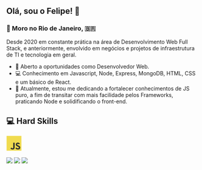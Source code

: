 ## Olá, sou o Felipe! 👋
### 📍 Moro no Rio de Janeiro, :brazil:

Desde 2020 em constante prática na área de Desenvolvimento Web Full Stack, e anteriormente, envolvido em negócios e projetos de infraestrutura de TI e tecnologia em geral.
- 🤝 Aberto a oportunidades como Desenvolvedor Web.
- 💻 Conhecimento em Javascript, Node, Express, MongoDB, HTML, CSS e um básico de React.
- 💬 Atualmente, estou me dedicando a fortalecer conhecimentos de JS puro, a fim de transitar com mais facilidade pelos Frameworks, praticando Node e solidificando o front-end. 

## 💻 Hard Skills

<img src="https://raw.githubusercontent.com/devicons/devicon/master/icons/javascript/javascript-original.svg" alt="js" width="40" height="40" style="max-width:100%"/>

[<img src="https://img.shields.io/badge/linkedin-%230077B5.svg?&style=for-the-badge&logo=linkedin&logoColor=white" />](https://www.linkedin.com/in/felipe-montenegro-ribeiro/) [<img src = "https://img.shields.io/badge/instagram-%23E4405F.svg?&style=for-the-badge&logo=instagram&logoColor=white">](https://www.instagram.com/felp88/) [<img src = "https://img.shields.io/badge/facebook-%231877F2.svg?&style=for-the-badge&logo=facebook&logoColor=white">](https://www.facebook.com/felp.montenegro)

<!--
**felipemontenegror/felipemontenegror** is a ✨ _special_ ✨ repository because its `README.md` (this file) appears on your GitHub profile.

